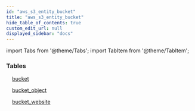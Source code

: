 ```yaml
---
id: "aws_s3_entity_bucket"
title: "aws_s3_entity_bucket"
hide_table_of_contents: true
custom_edit_url: null
displayed_sidebar: "docs"
---
```


import Tabs from '@theme/Tabs';
import TabItem from '@theme/TabItem';

<Tabs queryString="view">
  <TabItem value="components" label="Components" default>

### Tables

    [bucket](../../aws/tables/aws_s3_entity_bucket.Bucket)

    [bucket_object](../../aws/tables/aws_s3_entity_bucket_object.BucketObject)

    [bucket_website](../../aws/tables/aws_s3_entity_bucket_website.BucketWebsite)

</TabItem>
  <TabItem value="code-examples" label="Code examples">

</TabItem>
</Tabs>
